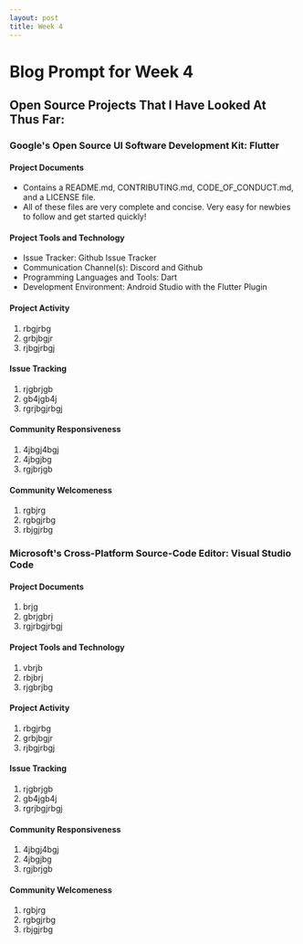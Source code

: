 ```yaml
---
layout: post
title: Week 4
---
```



# Blog Prompt for Week 4  
## Open Source Projects That I Have Looked At Thus Far:
### Google's Open Source UI Software Development Kit: Flutter
#### Project Documents
* Contains a README.md, CONTRIBUTING.md, CODE_OF_CONDUCT.md, and a LICENSE file.
* All of these files are very complete and concise. Very easy for newbies to follow and get started quickly!
#### Project Tools and Technology
* Issue Tracker: Github Issue Tracker
* Communication Channel(s): Discord and Github
* Programming Languages and Tools:  Dart
* Development Environment: Android Studio with the Flutter Plugin
#### Project Activity
1. rbgjrbg
2. grbjbgjr
3. rjbgjrbgj
#### Issue Tracking
1. rjgbrjgb
2. gb4jgb4j
3. rgrjbgjrbgj
#### Community Responsiveness
1. 4jbgj4bgj
2. 4jbgjbg
3. rgjbrjgb
#### Community Welcomeness
1. rgbjrg
2. rgbgjrbg
3. rbjgjrbg

### Microsoft's Cross-Platform Source-Code Editor: Visual Studio Code
#### Project Documents
1. brjg
2. gbrjgbrj
3. rgjrbgjrbgj
#### Project Tools and Technology
1. vbrjb
2. rbjbrj
3. rjgbrjbg
#### Project Activity
1. rbgjrbg
2. grbjbgjr
3. rjbgjrbgj
#### Issue Tracking
1. rjgbrjgb
2. gb4jgb4j
3. rgrjbgjrbgj
#### Community Responsiveness
1. 4jbgj4bgj
2. 4jbgjbg
3. rgjbrjgb
#### Community Welcomeness
1. rgbjrg
2. rgbgjrbg
3. rbjgjrbg
